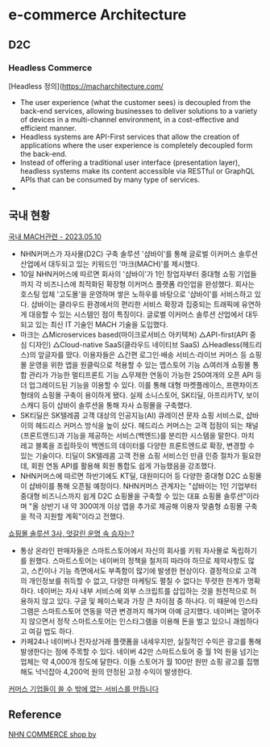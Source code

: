 # e-commerce Architecture

## D2C

### Headless Commerce

[Headless 정의](https://macharchitecture.com/
- The user experience (what the customer sees) is decoupled from the back-end services, allowing businesses to deliver solutions to a variety of devices in a multi-channel environment, in a cost-effective and efficient manner.
-  Headless systems are API-First services that allow the creation of applications where the user experience is completely decoupled form the back-end.
- Instead of offering a traditional user interface (presentation layer), headless systems make its content accessible via RESTful or GraphQL APIs that can be consumed by many type of services.
- 

## 국내 현황 
[국내 MACH관련 - 2023.05.10](https://news.nate.com/view/20230510n24882)

- NHN커머스가 자사몰(D2C) 구축 솔루션 '샵바이'를 통해 글로벌 이커머스 솔루션 산업에서 대두되고 있는 키워드인 '마크(MACH)'를 제시했다.
- 10일 NHN커머스에 따르면 회사의 '샵바이'가 1인 창업자부터 중대형 쇼핑 기업들까지 각 비즈니스에 최적화된 확장형 이커머스 플랫폼 라인업을 완성했다. 회사는 호스팅 업체 '고도몰'을 운영하며 쌓은 노하우를 바탕으로 '샵바이'를 서비스하고 있다. 샵바이는 클라우드 환경에서의 편리한 서비스 확장과 집중되는 트래픽에 유연하게 대응할 수 있는 시스템인 점이 특징이다. 글로벌 이커머스 솔루션 산업에서 대두되고 있는 최신 IT 기술인 MACH 기술을 도입했다.
- 마크는 △Microservices based(마이크로서비스 아키텍쳐) △API-first(API 중심 디자인) △Cloud-native SaaS(클라우드 네이티브 SaaS) △Headless(헤드리스)의 앞글자를 땄다. 이용자들은 △간편 로그인·배송 서비스·라이브 커머스 등 쇼핑몰 운영을 위한 앱을 원클릭으로 적용할 수 있는 앱스토어 기능 △여러개 쇼핑몰 통합 관리가 가능한 멀티프론트 기능 △무제한 연동이 가능한 250여개의 오픈 API 등 더 업그레이드된 기능을 이용할 수 있다. 이를 통해 대형 마켓플레이스, 프랜차이즈 형태의 쇼핑몰 구축이 용이하게 됐다. 실제 소니스토어, SK티딜, 아프리카TV, 보이스캐디 등이 샵바이 솔루션을 통해 자사 쇼핑몰을 구축했다.
- SK티딜은 SK텔레콤 고객 대상의 인공지능(AI) 큐레이션 문자 쇼핑 서비스로, 샵바이의 헤드리스 커머스 방식을 높이 샀다. 헤드리스 커머스는 고객 접점이 되는 채널(프론트엔드)과 기능을 제공하는 서비스(백엔드)를 분리한 시스템을 말한다. 마치 레고 블록을 조립하듯이 백엔드의 데이터를 다양한 프론트엔드로 확장, 변경할 수 있는 기술이다. 티딜이 SK텔레콤 고객 전용 쇼핑 서비스인 만큼 인증 절차가 필요한데, 회원 연동 API를 활용해 회원 통합도 쉽게 가능했음을 강조했다.
- NHN커머스에 따르면 하반기에도 KT딜, 대원미디어 등 다양한 중대형 D2C 쇼핑몰이 샵바이를 통해 오픈될 예정이다. NHN커머스 관계자는 "샵바이는 1인 기업부터 중대형 비즈니스까지 쉽게 D2C 쇼핑몰을 구축할 수 있는 대표 쇼핑몰 솔루션"이라며 "올 상반기 내 약 300여개 이상 앱을 추가로 제공해 이용자 맞춤형 쇼핑몰 구축을 적극 지원할 계획"이라고 전했다.

[쇼핑몰 솔루션 3사, 엇갈린 운명 속 승자는?](http://www.weeklypost.kr/news/articleView.html?idxno=2564)
- 통상 온라인 판매자들은 스마트스토어에서 자신의 회사를 키워 자사몰로 독립하기를 원했다. 스마트스토어는 네이버의 정책을 철저히 따라야 하므로 제약사항도 많고, 스킨이나 기능 측면에서도 부족함이 많기에 발생한 현상이다. 결정적으로 고객의 개인정보를 취득할 수 없고, 다양한 마케팅도 펼칠 수 없다는 뚜렷한 한계가 명확하다. 네이버는 자사 내부 서비스에 외부 스크립트를 삽입하는 것을 원천적으로 허용하지 않고 있다. 구글 및 페이스북과 가장 큰 차이점 중 하나다. 이 때문에 인스타그램은 스마트스토어 연동을 약관 변경까지 해가며 아예 금지했다. 네이버는 열어주지 않으면서 정작 스마트스토어는 인스타그램을 이용해 돈을 벌고 있으니 괘씸하다고 여길 법도 하다.
- 카페24나 네이버나 전자상거래 플랫폼을 내세우지만, 실질적인 수익은 광고를 통해 발생한다는 점에 주목할 수 있다. 네이버 42만 스마트스토어 중 월 1억 원을 넘기는 업체는 약 4,000개 정도에 달한다. 이들 스토어가 월 100만 원만 쇼핑 광고를 집행해도 넉넉잡아 4,200억 원의 안정된 고정 수익이 발생한다.


[커머스 기업들이 쓸 수 밖에 없는 서비스를 만듭니다](http://www.weeklypost.kr/news/articleView.html?idxno=2564)


## Reference

[NHN COMMERCE shop by](https://www.nhn-commerce.com/z/shopby/intro?bn=GNB_shopby)
